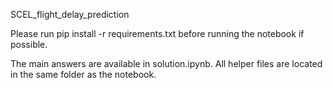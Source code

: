 SCEL_flight_delay_prediction

Please run pip install -r requirements.txt before running the notebook if possible.

The main answers are available in solution.ipynb. All helper files are located in the same folder as the notebook.
